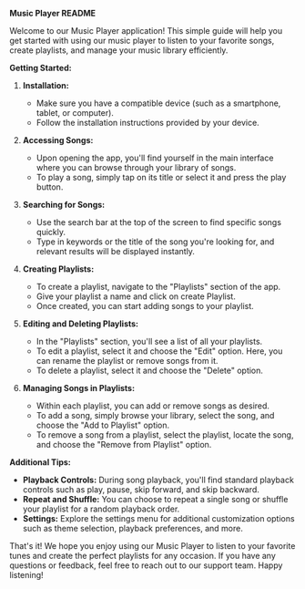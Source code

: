 **Music Player README**

Welcome to our Music Player application! This simple guide will help you get started with using our music player to listen to your favorite songs, create playlists, and manage your music library efficiently.

**Getting Started:**

1. **Installation:**
   - Make sure you have a compatible device (such as a smartphone, tablet, or computer).
   - Follow the installation instructions provided by your device.

2. **Accessing Songs:**
   - Upon opening the app, you'll find yourself in the main interface where you can browse through your library of songs.
   - To play a song, simply tap on its title or select it and press the play button.

3. **Searching for Songs:**
   - Use the search bar at the top of the screen to find specific songs quickly.
   - Type in keywords or the title of the song you're looking for, and relevant results will be displayed instantly.

4. **Creating Playlists:**
   - To create a playlist, navigate to the "Playlists" section of the app.
   - Give your playlist a name and click on create Playlist.
   - Once created, you can start adding songs to your playlist.

5. **Editing and Deleting Playlists:**
   - In the "Playlists" section, you'll see a list of all your playlists.
   - To edit a playlist, select it and choose the "Edit" option. Here, you can rename the playlist or remove songs from it.
   - To delete a playlist, select it and choose the "Delete" option.

6. **Managing Songs in Playlists:**
   - Within each playlist, you can add or remove songs as desired.
   - To add a song, simply browse your library, select the song, and choose the "Add to Playlist" option.
   - To remove a song from a playlist, select the playlist, locate the song, and choose the "Remove from Playlist" option.

**Additional Tips:**

- **Playback Controls:** During song playback, you'll find standard playback controls such as play, pause, skip forward, and skip backward.
- **Repeat and Shuffle:** You can choose to repeat a single song or shuffle your playlist for a random playback order.
- **Settings:** Explore the settings menu for additional customization options such as theme selection, playback preferences, and more.

That's it! We hope you enjoy using our Music Player to listen to your favorite tunes and create the perfect playlists for any occasion. If you have any questions or feedback, feel free to reach out to our support team. Happy listening!
